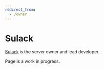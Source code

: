 ```yaml
---
redirect_from:
  - /owner
---
```


# Sulack

[Sulack](sulack) is the server owner and lead developer.

Page is a work in progress.
